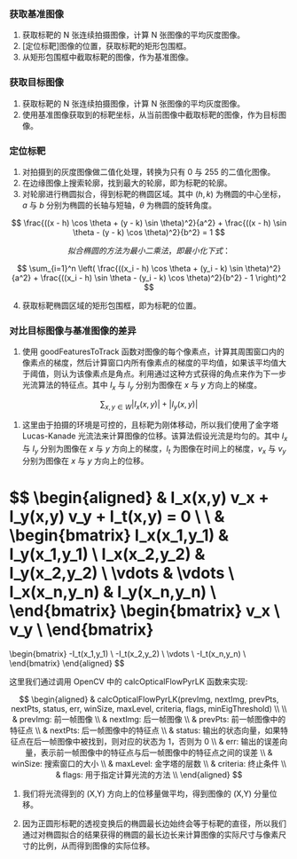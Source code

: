 
### 获取基准图像

1. 获取标靶的 N 张连续拍摄图像，计算 N 张图像的平均灰度图像。
2. [定位标靶]图像的位置，获取标靶的矩形包围框。
3. 从矩形包围框中截取标靶的图像，作为基准图像。


### 获取目标图像

1. 获取标靶的 N 张连续拍摄图像，计算 N 张图像的平均灰度图像。
2. 使用基准图像获取到的标靶坐标，从当前图像中截取标靶的图像，作为目标图像。

### 定位标靶

1. 对拍摄到的灰度图像做二值化处理，转换为只有 0 与 255 的二值化图像。
2. 在边缘图像上搜索轮廓，找到最大的轮廓，即为标靶的轮廓。
3. 对轮廓进行椭圆拟合，得到标靶的椭圆区域。其中 $(h,k)$ 为椭圆的中心坐标，$a$ 与 $b$ 分别为椭圆的长轴与短轴，$\theta$ 为椭圆的旋转角度。

$$
\frac{((x - h) \cos \theta + (y - k) \sin \theta)^2}{a^2} + \frac{((x - h) \sin \theta - (y - k) \cos \theta)^2}{b^2} = 1
$$

$$
拟合椭圆的方法为最小二乘法，即最小化下式：
$$

$$
\sum_{i=1}^n \left( \frac{((x_i - h) \cos \theta + (y_i - k) \sin \theta)^2}{a^2} + \frac{((x_i - h) \sin \theta - (y_i - k) \cos \theta)^2}{b^2} - 1 \right)^2
$$

4. 获取标靶椭圆区域的矩形包围框，即为标靶的位置。

### 对比目标图像与基准图像的差异

1. 使用 goodFeaturesToTrack 函数对图像的每个像素点，计算其周围窗口内的像素点的梯度，然后计算窗口内所有像素点的梯度的平均值，如果该平均值大于阈值，则认为该像素点是角点。利用通过这种方式获得的角点来作为下一步光流算法的特征点。其中 $I_x$ 与 $I_y$ 分别为图像在 $x$ 与 $y$ 方向上的梯度。

$$
\sum_{x,y \in W} \left| I_x(x,y) \right| + \left| I_y(x,y) \right|
$$


1. 这里由于拍摄的环境是可控的，且标靶为刚体移动，所以我们使用了金字塔 Lucas-Kanade 光流法来计算图像的位移。该算法假设光流是均匀的。其中 $I_x$ 与 $I_y$ 分别为图像在 $x$ 与 $y$ 方向上的梯度，$I_t$ 为图像在时间上的梯度，$v_x$ 与 $v_y$ 分别为图像在 $x$ 与 $y$ 方向上的位移。

$$
\begin{aligned}
& I_x(x,y) v_x + I_y(x,y) v_y + I_t(x,y) = 0 \\
\\
& \begin{bmatrix}
I_x(x_1,y_1) & I_y(x_1,y_1) \\
I_x(x_2,y_2) & I_y(x_2,y_2) \\
\vdots & \vdots \\
I_x(x_n,y_n) & I_y(x_n,y_n) \\
\end{bmatrix}
\begin{bmatrix}
v_x \\
v_y \\
\end{bmatrix}
=
\begin{bmatrix}
-I_t(x_1,y_1) \\
-I_t(x_2,y_2) \\
\vdots \\
-I_t(x_n,y_n) \\
\end{bmatrix}
\end{aligned}
$$

这里我们通过调用 OpenCV 中的 calcOpticalFlowPyrLK 函数来实现:

$$
\begin{aligned}
& calcOpticalFlowPyrLK(prevImg, nextImg, prevPts, nextPts, status, err, winSize, maxLevel, criteria, flags, minEigThreshold) \\
\\
& prevImg: 前一帧图像 \\
& nextImg: 后一帧图像 \\
& prevPts: 前一帧图像中的特征点 \\
& nextPts: 后一帧图像中的特征点 \\
& status: 输出的状态向量，如果特征点在后一帧图像中被找到，则对应的状态为 1，否则为 0 \\
& err: 输出的误差向量，表示前一帧图像中的特征点与后一帧图像中的特征点之间的误差 \\
& winSize: 搜索窗口的大小 \\
& maxLevel: 金字塔的层数 \\
& criteria: 终止条件 \\
& flags: 用于指定计算光流的方法 \\
\end{aligned}
$$

1. 我们将光流得到的 (X,Y) 方向上的位移量做平均，得到图像的 (X,Y) 分量位移。

2. 因为正圆形标靶的透视变换后的椭圆最长边始终会等于标靶的直径，所以我们通过对椭圆拟合的结果获得的椭圆的最长边长来计算图像的实际尺寸与像素尺寸的比例，从而得到图像的实际位移。


